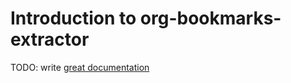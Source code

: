 # Introduction to org-bookmarks-extractor

TODO: write [great documentation](http://jacobian.org/writing/what-to-write/)
